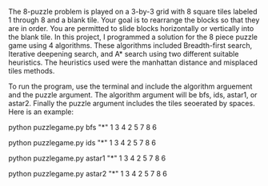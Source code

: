 The 8-puzzle problem is played on a 3-by-3 grid with 8 square tiles labeled 1 through 8 and a
blank tile. Your goal is to rearrange the blocks so that they are in order. You are permitted
to slide blocks horizontally or vertically into the blank tile.
In this project, I programmed a solution for the 8 piece puzzle game using 4 algorithms. 
These algorithms included Breadth-first search,  Iterative deepening search, and A* search using two different suitable heuristics. The heuristics used were the manhattan distance and misplaced tiles methods.

To run the program, use the terminal and include the algorithm arguement and the puzzle argument. 
The algorithm argument will be bfs, ids, astar1, or astar2. Finally the puzzle argument includes the tiles seoerated by spaces.
Here is an example:

python puzzlegame.py bfs "*" 1 3 4 2 5 7 8 6

python puzzlegame.py ids "*" 1 3 4 2 5 7 8 6

python puzzlegame.py astar1 "*" 1 3 4 2 5 7 8 6

python puzzlegame.py astar2 "*" 1 3 4 2 5 7 8 6
